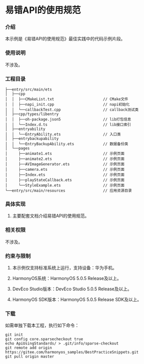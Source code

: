 # 易错API的使用规范

### 介绍

本示例是《易错API的使用规范》最佳实践中的代码示例片段。

### 使用说明

不涉及。


### 工程目录

``` 
├──entry/src/main/ets
│  ├──cpp
│  │  ├──CMakeList.txt                      // CMake文件
│  │  ├──napi_init.cpp                      // napi初始化   
│  │  └──callbackTest.cpp                   // callback测试类
│  ├──cpp/types/libentry
│  │  ├──oh-package.json5                   // lib打包信息
│  │  └──Index.d.ts                         // lib接口索引              
│  ├──entryability
│  │  └──EntryAbility.ets                   // 入口类
│  ├──entrybackupability
│  │  └──EntryBackupAbility.ets             // 数据备份类
│  └──pages       
│     ├──animate1.ets                       // 示例页面
│     ├──animate2.ets                       // 示例页面   
│     ├──AVImageGenerator.ets               // 示例页面
│     ├──camera.ets                         // 示例页面     
│     ├──Index.ets                          // 示例页面
│     ├──playStateCallback.ets              // 示例页面     
│     └──StyleExample.ets                   // 示例页面
└──entry/src/main/resources                 // 应用资源目录
```


### 具体实现

1. 主要配套文档介绍易错API的使用规范。

### 相关权限

不涉及。

### 约束与限制

1. 本示例仅支持标准系统上运行，支持设备：华为手机。

2. HarmonyOS系统：HarmonyOS 5.0.5 Release及以上。

3. DevEco Studio版本：DevEco Studio 5.0.5 Release及以上。

4. HarmonyOS SDK版本：HarmonyOS 5.0.5 Release SDK及以上。

### 下载

如需单独下载本工程，执行如下命令：
```
git init
git config core.sparsecheckout true
echo ApiUsingStandards/ > .git/info/sparse-checkout
git remote add origin https://gitee.com/harmonyos_samples/BestPracticeSnippets.git
git pull origin master
```
